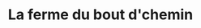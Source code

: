 ---
title: "La ferme du bout d'chemin"
url: /chemin-daisey/la-ferme-du-bout-dchemin/
shop: Hofladen
---